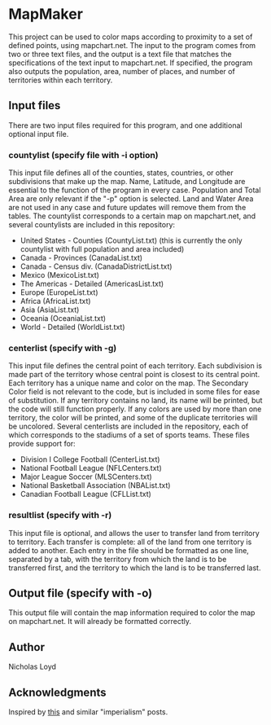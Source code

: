 # MapMaker

This project can be used to color maps according to proximity to a set of defined points, using mapchart.net. The input to the program comes from two or three text files, and the output is a text file that matches the specifications of the text input to mapchart.net. If specified, the program also outputs the population, area, number of places, and number of territories within each territory.

## Input files
There are two input files required for this program, and one additional optional input file.

### countylist (specify file with -i option)
This input file defines all of the counties, states, countries, or other subdivisions that make up the map. Name, Latitude, and Longitude are essential to the function of the program in every case. Population and Total Area are only relevant if the "-p" option is selected. Land and Water Area are not used in any case and future updates will remove them from the tables. The countylist corresponds to a certain map on mapchart.net, and several countylists are included in this repository:
* United States - Counties (CountyList.txt) (this is currently the only countylist with full population and area included)
* Canada - Provinces (CanadaList.txt)
* Canada - Census div. (CanadaDistrictList.txt)
* Mexico (MexicoList.txt)
* The Americas - Detailed (AmericasList.txt)
* Europe (EuropeList.txt)
* Africa (AfricaList.txt)
* Asia (AsiaList.txt)
* Oceania (OceaniaList.txt)
* World - Detailed (WorldList.txt)

### centerlist (specify with -g)
This input file defines the central point of each territory. Each subdivision is made part of the territory whose central point is closest to its central point. Each territory has a unique name and color on the map. The Secondary Color field is not relevant to the code, but is included in some files for ease of substitution. If any territory contains no land, its name will be printed, but the code will still function properly. If any colors are used by more than one territory, the color will be printed, and some of the duplicate territories will be uncolored. Several centerlists are included in the repository, each of which corresponds to the stadiums of a set of sports teams. These files provide support for:
* Division I College Football (CenterList.txt)
* National Football League (NFLCenters.txt)
* Major League Soccer (MLSCenters.txt)
* National Basketball Association (NBAList.txt)
* Canadian Football League (CFLList.txt)

### resultlist (specify with -r)
This input file is optional, and allows the user to transfer land from territory to territory. Each transfer is complete: all of the land from one territory is added to another. Each entry in the file should be formatted as one line, separated by a tab, with the territory from which the land is to be transferred first, and the territory to which the land is to be transferred last.

## Output file (specify with -o)
This output file will contain the map information required to color the map on mapchart.net. It will already be formatted correctly.

## Author
Nicholas Loyd

## Acknowledgments
Inspired by [this](https://www.reddit.com/r/CFB/comments/7fv3aa/week_13_college_football_imperialism_map/) and similar "imperialism" posts.
